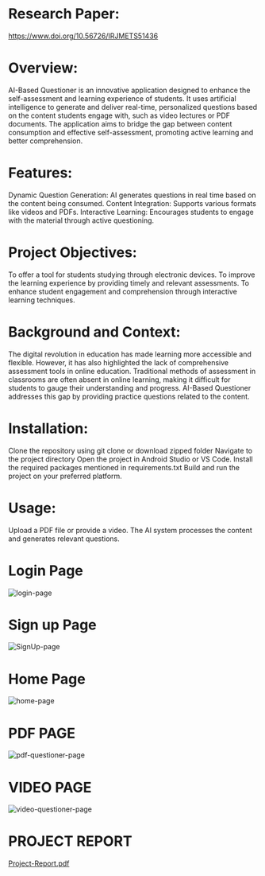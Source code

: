 # Research Paper:
https://www.doi.org/10.56726/IRJMETS51436

# Overview:
AI-Based Questioner is an innovative application designed to enhance the self-assessment and learning experience of students. It uses artificial intelligence to generate and deliver real-time, personalized questions based on the content students engage with, such as video lectures or PDF documents. The application aims to bridge the gap between content consumption and effective self-assessment, promoting active learning and better comprehension.

# Features:
Dynamic Question Generation: AI generates questions in real time based on the content being consumed.
Content Integration: Supports various formats like videos and PDFs.
Interactive Learning: Encourages students to engage with the material through active questioning.

# Project Objectives:
To offer a tool for students studying through electronic devices.
To improve the learning experience by providing timely and relevant assessments.
To enhance student engagement and comprehension through interactive learning techniques.

# Background and Context:
The digital revolution in education has made learning more accessible and flexible. However, it has also highlighted the lack of comprehensive assessment tools in online education. Traditional methods of assessment in classrooms are often absent in online learning, making it difficult for students to gauge their understanding and progress. AI-Based Questioner addresses this gap by providing practice questions related to the content.

# Installation:
Clone the repository using git clone or download zipped folder
Navigate to the project directory
Open the project in Android Studio or VS Code.
Install the required packages mentioned in requirements.txt
Build and run the project on your preferred platform.

# Usage:
Upload a PDF file or provide a video.
The AI system processes the content and generates relevant questions.
# Login Page
![login-page](https://github.com/Avinash-Saini090/AI-Based-Questioner/assets/87403761/60dcec74-a536-4b01-86fe-f3cf1bc9bef5)
# Sign up Page
![SignUp-page](https://github.com/Avinash-Saini090/AI-Based-Questioner/assets/87403761/60ebf6f1-30d1-48d0-86c7-686478fbaaf9)
# Home Page
![home-page](https://github.com/Avinash-Saini090/AI-Based-Questioner/assets/87403761/20613ca1-367e-4c57-a8ca-9e6a298a704d)
# PDF PAGE
![pdf-questioner-page](https://github.com/Avinash-Saini090/AI-Based-Questioner/assets/87403761/5ac8b3fe-aab8-4a60-8bf4-fe4e1b8b5f7e)
# VIDEO PAGE
![video-questioner-page](https://github.com/Avinash-Saini090/AI-Based-Questioner/assets/87403761/da35db15-1f4c-49e5-8841-0de13e3ea91b)

# PROJECT REPORT
[Project-Report.pdf](https://github.com/user-attachments/files/15710907/Project-Report.pdf)
